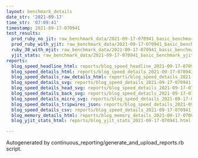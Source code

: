 ```yaml
---
layout: benchmark_details
date_str: '2021-09-17'
time_str: '07:09:41'
timestamp: 2021-09-17-070941
test_results:
  prod_ruby_no_jit: raw_benchmark_data/2021-09-17-070941_basic_benchmark_prod_ruby_no_jit.json
  prod_ruby_with_yjit: raw_benchmark_data/2021-09-17-070941_basic_benchmark_prod_ruby_with_yjit.json
  ruby_30_with_mjit: raw_benchmark_data/2021-09-17-070941_basic_benchmark_ruby_30_with_mjit.json
  yjit_stats: raw_benchmark_data/2021-09-17-070941_basic_benchmark_yjit_stats.json
reports:
  blog_speed_headline_html: reports/blog_speed_headline_2021-09-17-070941.html
  blog_speed_details_html: reports/blog_speed_details_2021-09-17-070941.html
  blog_speed_details_raw_details_html: reports/blog_speed_details_2021-09-17-070941.raw_details.html
  blog_speed_details_svg: reports/blog_speed_details_2021-09-17-070941.svg
  blog_speed_details_head_svg: reports/blog_speed_details_2021-09-17-070941.head.svg
  blog_speed_details_back_svg: reports/blog_speed_details_2021-09-17-070941.back.svg
  blog_speed_details_micro_svg: reports/blog_speed_details_2021-09-17-070941.micro.svg
  blog_speed_details_tripwires_json: reports/blog_speed_details_2021-09-17-070941.tripwires.json
  blog_speed_details_csv: reports/blog_speed_details_2021-09-17-070941.csv
  blog_memory_details_html: reports/blog_memory_details_2021-09-17-070941.html
  blog_yjit_stats_html: reports/blog_yjit_stats_2021-09-17-070941.html

---
```

Autogenerated by continuous_reporting/generate_and_upload_reports.rb script.

